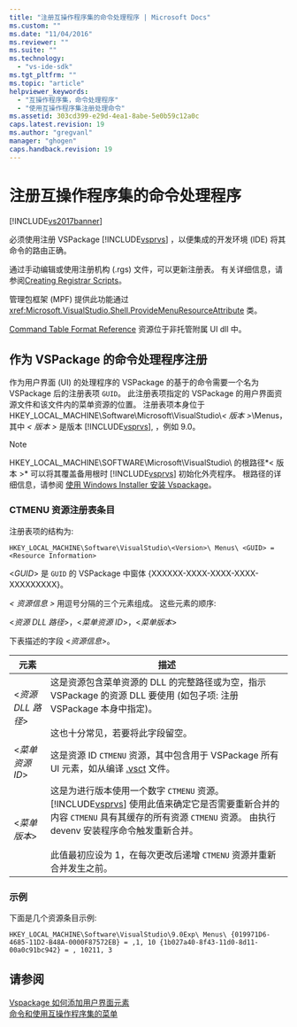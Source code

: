 ```yaml
---
title: "注册互操作程序集的命令处理程序 | Microsoft Docs"
ms.custom: ""
ms.date: "11/04/2016"
ms.reviewer: ""
ms.suite: ""
ms.technology: 
  - "vs-ide-sdk"
ms.tgt_pltfrm: ""
ms.topic: "article"
helpviewer_keywords: 
  - "互操作程序集，命令处理程序"
  - "使用互操作程序集注册处理命令"
ms.assetid: 303cd399-e29d-4ea1-8abe-5e0b59c12a0c
caps.latest.revision: 19
ms.author: "gregvanl"
manager: "ghogen"
caps.handback.revision: 19
---
```

# 注册互操作程序集的命令处理程序
[!INCLUDE[vs2017banner](../../code-quality/includes/vs2017banner.md)]

必须使用注册 VSPackage [!INCLUDE[vsprvs](../../code-quality/includes/vsprvs_md.md)] ，以便集成的开发环境 \(IDE\) 将其命令的路由正确。  
  
 通过手动编辑或使用注册机构 \(.rgs\) 文件，可以更新注册表。 有关详细信息，请参阅[Creating Registrar Scripts](/visual-cpp/atl/creating-registrar-scripts)。  
  
 管理包框架 \(MPF\) 提供此功能通过 <xref:Microsoft.VisualStudio.Shell.ProvideMenuResourceAttribute> 类。  
  
 [Command Table Format Reference](http://msdn.microsoft.com/zh-cn/09e9c6ef-9863-48de-9483-d45b7b7c798f) 资源位于非托管附属 UI dll 中。  
  
## 作为 VSPackage 的命令处理程序注册  
 作为用户界面 \(UI\) 的处理程序的 VSPackage 的基于的命令需要一个名为 VSPackage 后的注册表项 `GUID`。 此注册表项指定的 VSPackage 的用户界面资源文件和该文件内的菜单资源的位置。 注册表项本身位于 HKEY\_LOCAL\_MACHINE\\Software\\Microsoft\\VisualStudio\\*\< 版本 \>*\\Menus，其中 *\< 版本 \>* 是版本 [!INCLUDE[vsprvs](../../code-quality/includes/vsprvs_md.md)], ，例如 9.0。  
  
> [!NOTE]
>  HKEY\_LOCAL\_MACHINE\\SOFTWARE\\Microsoft\\VisualStudio\\ 的根路径*\< 版本 \>* 可以将其覆盖备用根时 [!INCLUDE[vsprvs](../../code-quality/includes/vsprvs_md.md)] 初始化外壳程序。 根路径的详细信息，请参阅 [使用 Windows Installer 安装 Vspackage](../../extensibility/internals/installing-vspackages-with-windows-installer.md)。  
  
### CTMENU 资源注册表条目  
 注册表项的结构为:  
  
```  
HKEY_LOCAL_MACHINE\Software\VisualStudio\<Version>\ Menus\ <GUID> = <Resource Information>  
```  
  
 \<*GUID*\> 是 `GUID` 的 VSPackage 中窗体 {XXXXXX\-XXXX\-XXXX\-XXXX\-XXXXXXXXX}。  
  
 *\< 资源信息 \>* 用逗号分隔的三个元素组成。 这些元素的顺序:  
  
 \<*资源 DLL 路径*\>，\<*菜单资源 ID*\>，\<*菜单版本*\>  
  
 下表描述的字段 \<*资源信息*\>。  
  
|元素|描述|  
|--------|--------|  
|\<*资源 DLL 路径*\>|这是资源包含菜单资源的 DLL 的完整路径或为空，指示 VSPackage 的资源 DLL 要使用 \(如包子项: 注册 VSPackage 本身中指定\)。<br /><br /> 这也十分常见，若要将此字段留空。|  
|\<*菜单资源 ID*\>|这是资源 ID `CTMENU` 资源，其中包含用于 VSPackage 所有 UI 元素，如从编译 [.vsct](../../extensibility/internals/visual-studio-command-table-dot-vsct-files.md) 文件。|  
|\<*菜单版本*\>|这是为进行版本使用一个数字 `CTMENU` 资源。[!INCLUDE[vsprvs](../../code-quality/includes/vsprvs_md.md)] 使用此值来确定它是否需要重新合并的内容 `CTMENU` 具有其缓存的所有资源 `CTMENU` 资源。 由执行 devenv 安装程序命令触发重新合并。<br /><br /> 此值最初应设为 1，在每次更改后递增 `CTMENU` 资源并重新合并发生之前。|  
  
### 示例  
 下面是几个资源条目示例:  
  
```  
HKEY_LOCAL_MACHINE\Software\VisualStudio\9.0Exp\ Menus\ {019971D6-4685-11D2-B48A-0000F87572EB} = ,1, 10 {1b027a40-8f43-11d0-8d11-00a0c91bc942} = , 10211, 3  
```  
  
## 请参阅  
 [Vspackage 如何添加用户界面元素](../../extensibility/internals/how-vspackages-add-user-interface-elements.md)   
 [命令和使用互操作程序集的菜单](../../extensibility/internals/commands-and-menus-that-use-interop-assemblies.md)